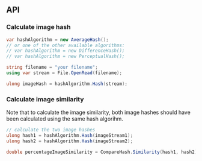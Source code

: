 ## API

### Calculate image hash

```cs
var hashAlgorithm = new AverageHash();
// or one of the other available algorithms:
// var hashAlgorithm = new DifferenceHash();
// var hashAlgorithm = new PerceptualHash();

string filename = "your filename";
using var stream = File.OpenRead(filename);

ulong imageHash = hashAlgorithm.Hash(stream);
```

### Calculate image similarity
Note that to calculate the image similarity, both image hashes should have been calculated using the same hash algorihm.

```cs
// calculate the two image hashes
ulong hash1 = hashAlgorithm.Hash(imageStream1);
ulong hash2 = hashAlgorithm.Hash(imageStream2);

double percentageImageSimilarity = CompareHash.Similarity(hash1, hash2);
```
